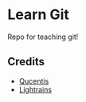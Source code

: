 # Learn Git

Repo for teaching git!

## Credits

- [Qucentis][q]
- [Lightrains][lr]

[q]: http://qucentis.com
[lr]: http://lightrains.com
